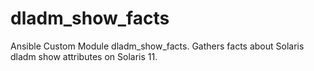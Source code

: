 # dladm_show_facts
Ansible Custom Module dladm_show_facts. Gathers facts about Solaris dladm show attributes on Solaris 11.
